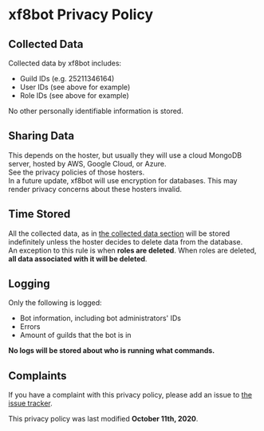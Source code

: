 # xf8bot Privacy Policy
## Collected Data
Collected data by xf8bot includes:
- Guild IDs (e.g. 25211346164)
- User IDs (see above for example)
- Role IDs (see above for example)

No other personally identifiable information is stored.
## Sharing Data
This depends on the hoster, but usually they will use a cloud MongoDB server, hosted by AWS, Google Cloud, or Azure.  
See the privacy policies of those hosters.  
In a future update, xf8bot will use encryption for databases. This may render privacy concerns about these hosters invalid.  
## Time Stored
All the collected data, as in [the collected data section](#collected-data) will be stored indefinitely unless the hoster decides to delete data from the database.  
An exception to this rule is when **roles are deleted**. When roles are deleted, **all data associated with it will be deleted**.
## Logging
Only the following is logged:
- Bot information, including bot administrators' IDs
- Errors
- Amount of guilds that the bot is in

**No logs will be stored about who is running what commands.**
## Complaints
If you have a complaint with this privacy policy, please add an issue to [the issue tracker](https://github.com/xf8b/xf8bot/issues/).

This privacy policy was last modified **October 11th, 2020**.
